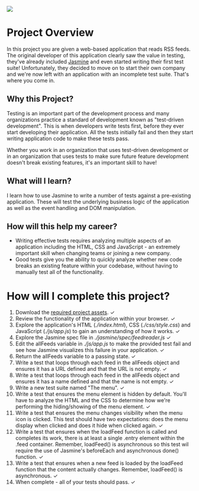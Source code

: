 ![](http://progressed.io/bar/100?title=Progress)
# Project Overview

In this project you are given a web-based application that reads RSS feeds. The original developer of this application clearly saw the value in testing, they've already included [Jasmine](http://jasmine.github.io/) and even started writing their first test suite! Unfortunately, they decided to move on to start their own company and we're now left with an application with an incomplete test suite. That's where you come in.


## Why this Project?

Testing is an important part of the development process and many organizations practice a standard of development known as "test-driven development". This is when developers write tests first, before they ever start developing their application. All the tests initially fail and then they start writing application code to make these tests pass.

Whether you work in an organization that uses test-driven development or in an organization that uses tests to make sure future feature development doesn't break existing features, it's an important skill to have!


## What will I learn?

I learn how to use Jasmine to write a number of tests against a pre-existing application. These will test the underlying business logic of the application as well as the event handling and DOM manipulation.


## How will this help my career?

* Writing effective tests requires analyzing multiple aspects of an application including the HTML, CSS and JavaScript - an extremely important skill when changing teams or joining a new company.
* Good tests give you the ability to quickly analyze whether new code breaks an existing feature within your codebase, without having to manually test all of the functionality.


# How will I complete this project?

1. Download the [required project assets](http://github.com/udacity/frontend-nanodegree-feedreader). ✓
2. Review the functionality of the application within your browser. ✓
3. Explore the application's HTML (*./index.html*), CSS (*./css/style.css*) and JavaScript (*./js/app.js*) to gain an understanding of how it works. ✓
4. Explore the Jasmine spec file in *./jasmine/spec/feedreader.js* ✓
5. Edit the allFeeds variable in *./js/app.js* to make the provided test fail and see how Jasmine visualizes this failure in your application. ✓
6. Return the allFeeds variable to a passing state. ✓
7. Write a test that loops through each feed in the allFeeds object and ensures it has a URL defined and that the URL is not empty. ✓
8. Write a test that loops through each feed in the allFeeds object and ensures it has a name defined and that the name is not empty. ✓
9. Write a new test suite named "The menu". ✓
10. Write a test that ensures the menu element is hidden by default. You'll have to analyze the HTML and the CSS to determine how we're performing the hiding/showing of the menu element. ✓
11. Write a test that ensures the menu changes visibility when the menu icon is clicked. This test should have two expectations: does the menu display when clicked and does it hide when clicked again. ✓
12. Write a test that ensures when the loadFeed function is called and completes its work, there is at least a single .entry element within the .feed container. Remember, loadFeed() is asynchronous so this test wil require the use of Jasmine's beforeEach and asynchronous done() function. ✓
13. Write a test that ensures when a new feed is loaded by the loadFeed function that the content actually changes. Remember, loadFeed() is asynchronous. ✓
14. When complete - all of your tests should pass. ✓
